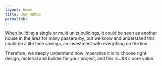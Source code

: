 ```yaml
---
layout: home
title: J&K HOMES
permalink:
---
```


When building a single or multi units buildings, it could be seen as another house in the area for many passers-by, but we know and understand this could be a life time savings, an investment with everything on the line.

Therefore, we deeply understand how imperative it is to choose right design, material and builder for your project, and this is J&K’s core value.
